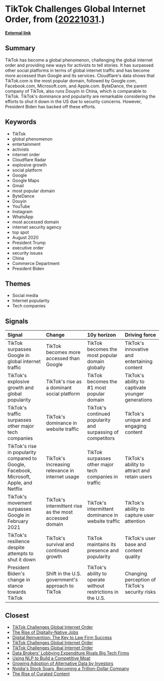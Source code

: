 # __TikTok Challenges Global Internet Order__, from ([20221031](https://kghosh.substack.com/p/20221031).)

__[External link](https://www.forbes.com/sites/johanmoreno/2021/12/29/tiktok-surpasses-google-facebook-as-worlds-most-popular-web-destination/)__



## Summary

TikTok has become a global phenomenon, challenging the global internet order and providing new ways for activists to tell stories. It has surpassed other social platforms in terms of global internet traffic and has become more accessed than Google and its services. Cloudflare's data shows that TikTok.com is the most popular domain, followed by Google.com, Facebook.com, Microsoft.com, and Apple.com. ByteDance, the parent company of TikTok, also runs Douyin in China, which is comparable to TikTok. TikTok's dominance and popularity are remarkable considering the efforts to shut it down in the US due to security concerns. However, President Biden has backed off these efforts.

## Keywords

* TikTok
* global phenomenon
* entertainment
* activists
* internet order
* Cloudflare Radar
* explosive growth
* social platform
* Google
* Google Maps
* Gmail
* most popular domain
* ByteDance
* Douyin
* YouTube
* Instagram
* WhatsApp
* most accessed domain
* internet security agency
* top spot
* August 2020
* President Trump
* executive order
* security issues
* China
* Commerce Department
* President Biden

## Themes

* Social media
* Internet popularity
* Tech companies

## Signals

| Signal                                                                                  | Change                                                 | 10y horizon                                                  | Driving force                                     |
|:----------------------------------------------------------------------------------------|:-------------------------------------------------------|:-------------------------------------------------------------|:--------------------------------------------------|
| TikTok surpasses Google in global internet traffic                                      | TikTok becomes more accessed than Google               | TikTok becomes the most popular domain globally              | TikTok's innovative and entertaining content      |
| TikTok's explosive growth and global popularity                                         | TikTok's rise as a dominant social platform            | TikTok becomes the #1 most popular domain                    | TikTok's ability to captivate younger generations |
| TikTok's traffic surpasses other major tech companies                                   | TikTok's dominance in website traffic                  | TikTok's continued popularity and surpassing of competitors  | TikTok's unique and engaging content              |
| TikTok's rise in popularity compared to Google, Facebook, Microsoft, Apple, and Netflix | TikTok's increasing relevance in internet usage        | TikTok surpasses other major tech companies in traffic       | TikTok's ability to attract and retain users      |
| TikTok's movement surpasses Google in February 2021                                     | TikTok's intermittent rise as the most accessed domain | TikTok's intermittent dominance in website traffic           | TikTok's ability to capture user attention        |
| TikTok's resilience despite attempts to shut it down                                    | TikTok's survival and continued growth                 | TikTok maintains its presence and popularity                 | TikTok's user base and content quality            |
| President Biden's change in stance towards TikTok                                       | Shift in the U.S. government's approach to TikTok      | TikTok's ability to operate without restrictions in the U.S. | Changing perception of TikTok's security risks    |

## Closest

* [TikTok Challenges Global Internet Order](8086bf4a53c711deb15d6bea523e85f9)
* [The Rise of Digitally-Native Jobs](958440479631741e825e5e27207d7a94)
* [Digital Reinvention: The Key to Law Firm Success](f9f1a04c9e44cac963fd3522f407a5e8)
* [TikTok Challenges Global Internet Order](8086bf4a53c711deb15d6bea523e85f9)
* [TikTok Challenges Global Internet Order](8086bf4a53c711deb15d6bea523e85f9)
* [Data Brokers' Lobbying Expenditure Rivals Big Tech Firms](8bc87c35679e6c4bea07f47e1c503d58)
* [Using NLP to Build a Competitive Moat](feeb207dfea30efb1d5bf73503fd22a4)
* [Growing Adoption of Alternative Data by Investors](6df05418720b20b7f2cec0056111cae6)
* [Nvidia's Stock Soars, Becoming a Trillion-Dollar Company](598eae9bc0f45fdaeee2d2ef811ad150)
* [The Rise of Curated Content](32d1ad4478612a9035595bf948a27a1f)